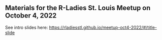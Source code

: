 ## Materials for the R-Ladies St. Louis Meetup on October 4, 2022

See intro slides here: https://rladiesstl.github.io/meetup-oct4-2022/#/title-slide

